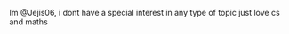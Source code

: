 Im @Jejis06, i dont have a special interest in any type of topic just love cs and maths

<!---
Jejis06/Jejis06 is a ✨ special ✨ repository because its `README.md` (this file) appears on your GitHub profile.
You can click the Preview link to take a look at your changes.
--->
